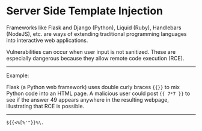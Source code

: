 # Server Side Template Injection

Frameworks like Flask and Django (Python), Liquid (Ruby), Handlebars (NodeJS), etc. are ways of extending traditional programming languages into interactive web applications. 

Vulnerabilities can occur when user input is not sanitized. These are especially dangerous because they allow remote code execution (RCE). 

---
Example:

Flask (a Python web framework) uses double curly braces ```{{}}``` to mix Python code into an HTML page. A malicious user could post ```{{ 7*7 }}``` to see if the answer 49 appears anywhere in the resulting webpage, illustrating that RCE is possible.  

---



```${{<%[%'"}}%\.```